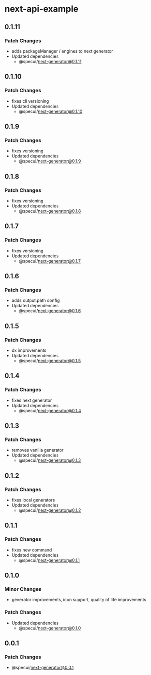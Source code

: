 # next-api-example

## 0.1.11

### Patch Changes

- adds packageManager / engines to next generator
- Updated dependencies
  - @specui/next-generator@0.1.11

## 0.1.10

### Patch Changes

- fixes cli versioning
- Updated dependencies
  - @specui/next-generator@0.1.10

## 0.1.9

### Patch Changes

- fixes versioning
- Updated dependencies
  - @specui/next-generator@0.1.9

## 0.1.8

### Patch Changes

- fixes versioning
- Updated dependencies
  - @specui/next-generator@0.1.8

## 0.1.7

### Patch Changes

- fixes versioning
- Updated dependencies
  - @specui/next-generator@0.1.7

## 0.1.6

### Patch Changes

- adds output.path config
- Updated dependencies
  - @specui/next-generator@0.1.6

## 0.1.5

### Patch Changes

- dx improvements
- Updated dependencies
  - @specui/next-generator@0.1.5

## 0.1.4

### Patch Changes

- fixes next generator
- Updated dependencies
  - @specui/next-generator@0.1.4

## 0.1.3

### Patch Changes

- removes vanilla generator
- Updated dependencies
  - @specui/next-generator@0.1.3

## 0.1.2

### Patch Changes

- fixes local generators
- Updated dependencies
  - @specui/next-generator@0.1.2

## 0.1.1

### Patch Changes

- fixes new command
- Updated dependencies
  - @specui/next-generator@0.1.1

## 0.1.0

### Minor Changes

- generator improvements, icon support, quality of life improvements

### Patch Changes

- Updated dependencies
  - @specui/next-generator@0.1.0

## 0.0.1

### Patch Changes

- @specui/next-generator@0.0.1
